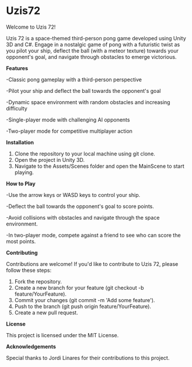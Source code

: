 # Uzis72
Welcome to Uzis 72!

Uzis 72 is a space-themed third-person pong game developed using Unity 3D and C#. Engage in a nostalgic game of pong with a futuristic twist as you pilot your ship, deflect the ball (with a meteor texture) towards your opponent's goal, and navigate through obstacles to emerge victorious.

**Features**

-Classic pong gameplay with a third-person perspective

-Pilot your ship and deflect the ball towards the opponent's goal

-Dynamic space environment with random obstacles and increasing difficulty

-Single-player mode with challenging AI opponents

-Two-player mode for competitive multiplayer action


**Installation**

1. Clone the repository to your local machine using git clone.
2. Open the project in Unity 3D.
3. Navigate to the Assets/Scenes folder and open the MainScene to start playing.

**How to Play**

-Use the arrow keys or WASD keys to control your ship.

-Deflect the ball towards the opponent's goal to score points. 

-Avoid collisions with obstacles and navigate through the space environment. 

-In two-player mode, compete against a friend to see who can score the most points. 


**Contributing**

Contributions are welcome! If you'd like to contribute to Uzis 72, please follow these steps:

1. Fork the repository.
2. Create a new branch for your feature (git checkout -b feature/YourFeature).
3. Commit your changes (git commit -m 'Add some feature').
4. Push to the branch (git push origin feature/YourFeature).
5. Create a new pull request.

**License**

This project is licensed under the MIT License.

**Acknowledgements**

Special thanks to Jordi Linares for their contributions to this project.
